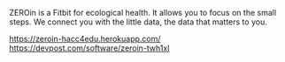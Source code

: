 ZEROin is a Fitbit for ecological health. It allows you to focus on the small steps. We connect you with the little data, the data that matters to you.

https://zeroin-hacc4edu.herokuapp.com/
https://devpost.com/software/zeroin-twh1xl
